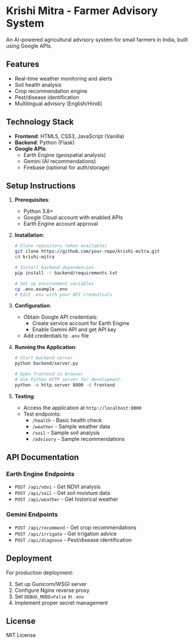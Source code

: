 # Krishi Mitra - Farmer Advisory System

An AI-powered agricultural advisory system for small farmers in India, built using Google APIs.

## Features

- Real-time weather monitoring and alerts
- Soil health analysis
- Crop recommendation engine
- Pest/disease identification
- Multilingual advisory (English/Hindi)

## Technology Stack

- **Frontend**: HTML5, CSS3, JavaScript (Vanilla)
- **Backend**: Python (Flask)
- **Google APIs**: 
  - Earth Engine (geospatial analysis)
  - Gemini (AI recommendations)
  - Firebase (optional for auth/storage)

## Setup Instructions

1. **Prerequisites**:
   - Python 3.8+
   - Google Cloud account with enabled APIs
   - Earth Engine account approval

2. **Installation**:
   ```bash
   # Clone repository (when available)
   git clone https://github.com/your-repo/krishi-mitra.git
   cd krishi-mitra

   # Install backend dependencies
   pip install -r backend/requirements.txt

   # Set up environment variables
   cp .env.example .env
   # Edit .env with your API credentials
   ```

3. **Configuration**:
   - Obtain Google API credentials:
     - Create service account for Earth Engine
     - Enable Gemini API and get API key
   - Add credentials to `.env` file

4. **Running the Application**:
   ```bash
   # Start backend server
   python backend/server.py

   # Open frontend in browser
   # Use Python HTTP server for development:
   python -m http.server 8000 -d frontend
   ```

5. **Testing**:
   - Access the application at `http://localhost:8000`
   - Test endpoints:
     - `/health` - Basic health check
     - `/weather` - Sample weather data
     - `/soil` - Sample soil analysis
     - `/advisory` - Sample recommendations

## API Documentation

### Earth Engine Endpoints
- `POST /api/ndvi` - Get NDVI analysis
- `POST /api/soil` - Get soil moisture data
- `POST /api/weather` - Get historical weather

### Gemini Endpoints
- `POST /api/recommend` - Get crop recommendations
- `POST /api/irrigate` - Get irrigation advice
- `POST /api/diagnose` - Pest/disease identification

## Deployment

For production deployment:
1. Set up Gunicorn/WSGI server
2. Configure Nginx reverse proxy
3. Set `DEBUG_MODE=False` in `.env`
4. Implement proper secret management

## License
MIT License